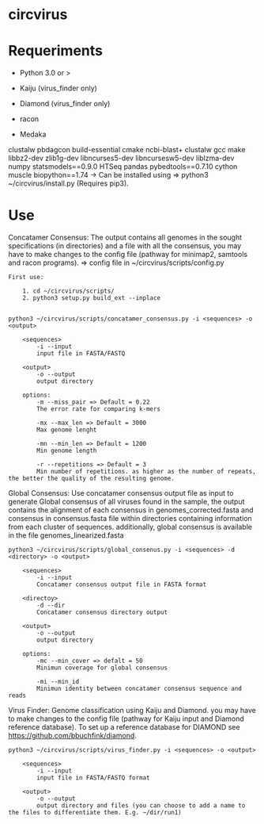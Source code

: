 # circvirus

# Requeriments

- Python 3.0 or >

- Kaiju (virus_finder only)

- Diamond (virus_finder only)

- racon

- Medaka

clustalw pbdagcon build-essential cmake ncbi-blast+ clustalw gcc make libbz2-dev zlib1g-dev libncurses5-dev libncursesw5-dev liblzma-dev numpy statsmodels==0.9.0 HTSeq pandas pybedtools==0.7.10 cython muscle biopython==1.74 -> Can be installed using => python3 ~/circvirus/install.py (Requires pip3).


# Use

Concatamer Consensus:
The output contains all genomes in the sought specifications (in directories) and a file with all the consensus, you may have to make changes to the config file (pathway for minimap2, samtools and racon programs). => config file in ~/circvirus/scripts/config.py
 
	First use: 
	
		1. cd ~/circvirus/scripts/
		2. python3 setup.py build_ext --inplace


	python3 ~/circvirus/scripts/concatamer_consensus.py -i <sequences> -o <output>
	
		<sequences>
			-i --input
			input file in FASTA/FASTQ 
		
		<output>
			-o --output
			output directory

		options:
			-m --miss_pair => Default = 0.22
			The error rate for comparing k-mers 
		
			-mx --max_len => Default = 3000
			Max genome lenght

			-mn --min_len => Default = 1200
			Min genome length				 

			-r --repetitions => Default = 3
			Min number of repetitions. as higher as the number of repeats, the better the quality of the resulting genome.

Global Consensus:
Use concatamer consensus output file as input to generate Global consensus of all viruses found in the sample, the output contains the alignment of each consensus in genomes_corrected.fasta and consensus in consensus.fasta file within directories containing information from each cluster of sequences. additionally, global consensus is available in the file genomes_linearized.fasta

	python3 ~/circvirus/scripts/global_consenus.py -i <sequences> -d <directory> -o <output>
	
		<sequences>
			-i --input
			Concatamer consensus output file in FASTA format 
		
		<directoy>
			-d --dir
			Concatamer consensus directory output
			
		<output>
			-o --output
			output directory
			
		options:
			-mc --min_cover => defalt = 50 
			Minimun coverage for global consensus
		
			-mi --min_id
			Minimun identity between concatamer consensus sequence and reads
		


Virus Finder: Genome classification using Kaiju and Diamond. you may have to make changes to the config file (pathway for Kaiju input and Diamond reference database). To set up a reference database for DIAMOND see https://github.com/bbuchfink/diamond.

	python3 ~/circvirus/scripts/virus_finder.py -i <sequences> -o <output>
		
		<sequences>
			-i --input 
			input file in FASTA/FASTQ format
			
		<output>
			-o --output
			output directory and files (you can choose to add a name to the files to differentiate them. E.g. ~/dir/run1)











